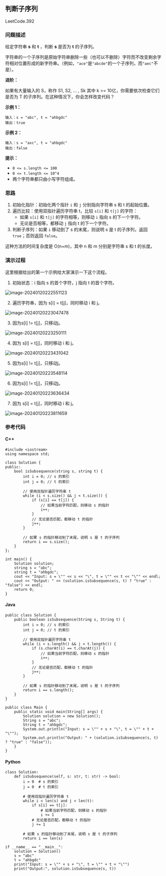 ## 判断子序列

LeetCode.392

### 问题描述

给定字符串 **s** 和 **t** ，判断 **s** 是否为 **t** 的子序列。

字符串的一个子序列是原始字符串删除一些（也可以不删除）字符而不改变剩余字符相对位置形成的新字符串。（例如，`"ace"`是`"abcde"`的一个子序列，而`"aec"`不是）。

**进阶：**

如果有大量输入的 S，称作 S1, S2, ... , Sk 其中 k >= 10亿，你需要依次检查它们是否为 T 的子序列。在这种情况下，你会怎样改变代码？

**示例 1：**

```
输入：s = "abc", t = "ahbgdc"
输出：true
```

**示例 2：**

```
输入：s = "axc", t = "ahbgdc"
输出：false
```

 **提示：**

- `0 <= s.length <= 100`
- `0 <= t.length <= 10^4`
- 两个字符串都只由小写字符组成。

### 思路

1. 初始化指针：初始化两个指针 `i` 和 `j` 分别指向字符串 s 和 t 的起始位置。
2. 遍历比较：使用双指针遍历字符串 t，比较 `s[i]` 和 `t[j]` 的字符：
   - 如果 `s[i]` 和 `t[j]` 的字符相等，则移动 `i` 指向 s 的下一个字符。
   - 无论是否相等，都移动 `j` 指向 t 的下一个字符。
3. 判断子序列：如果 `i` 移动到了 s 的末尾，则说明 s 是 t 的子序列，返回 `true`；否则返回 `false`。

这种方法的时间复杂度是 O(n+m)，其中 n 和 m 分别是字符串 s 和 t 的长度。

### 演示过程

这里根据给出的第一个示例给大家演示一下这个流程。

1. 初始状态：i 指向 s 的首个字符，j 指向 t 的首个字符。

![image-20240120222551123](https://raw.githubusercontent.com/aqjsp/Pictures/main/202401210006977.png)

2. 遍历字符串，因为 s[i] = t[j]，同时移动 i 和 j。

![image-20240120223047478](https://raw.githubusercontent.com/aqjsp/Pictures/main/202401210006642.png)

3. 因为s[i] != t[j]，只移动j。

![image-20240120223250111](https://raw.githubusercontent.com/aqjsp/Pictures/main/202401210006118.png)

4. 因为 s[i] = t[j]，同时移动 i 和 j。

![image-20240120223431042](https://raw.githubusercontent.com/aqjsp/Pictures/main/202401210006935.png)

5. 因为s[i] != t[j]，只移动j。

![image-20240120223548114](https://raw.githubusercontent.com/aqjsp/Pictures/main/202401210006906.png)

6. 因为s[i] != t[j]，只移动j。

![image-20240120223636434](https://raw.githubusercontent.com/aqjsp/Pictures/main/202401210006653.png)

7. 因为 s[i] = t[j]，同时移动 i 和 j。

![image-20240120223811659](https://raw.githubusercontent.com/aqjsp/Pictures/main/202401210006078.png)

### 参考代码

#### C++

```
#include <iostream>
using namespace std;

class Solution {
public:
    bool isSubsequence(string s, string t) {
        int i = 0; // s 的索引
        int j = 0; // t 的索引

        // 使用双指针遍历字符串 t
        while (i < s.size() && j < t.size()) {
            if (s[i] == t[j]) {
                // 如果当前字符匹配，则移动 s 的指针
                i++;
            }
            // 无论是否匹配，都移动 t 的指针
            j++;
        }

        // 如果 s 的指针移动到了末尾，说明 s 是 t 的子序列
        return i == s.size();
    }
};

int main() {
    Solution solution;
    string s = "abc";
    string t = "ahbgdc";
    cout << "Input: s = \"" << s << "\", t = \"" << t << "\"" << endl;
    cout << "Output: " << (solution.isSubsequence(s, t) ? "true" : "false") << endl;
    return 0;
}
```

#### Java

```
public class Solution {
    public boolean isSubsequence(String s, String t) {
        int i = 0; // s 的索引
        int j = 0; // t 的索引

        // 使用双指针遍历字符串 t
        while (i < s.length() && j < t.length()) {
            if (s.charAt(i) == t.charAt(j)) {
                // 如果当前字符匹配，则移动 s 的指针
                i++;
            }
            // 无论是否匹配，都移动 t 的指针
            j++;
        }

        // 如果 s 的指针移动到了末尾，说明 s 是 t 的子序列
        return i == s.length();
    }
}

public class Main {
    public static void main(String[] args) {
        Solution solution = new Solution();
        String s = "abc";
        String t = "ahbgdc";
        System.out.println("Input: s = \"" + s + "\", t = \"" + t + "\"");
        System.out.println("Output: " + (solution.isSubsequence(s, t) ? "true" : "false"));
    }
}
```

#### Python

```
class Solution:
    def isSubsequence(self, s: str, t: str) -> bool:
        i = 0  # s 的索引
        j = 0  # t 的索引

        # 使用双指针遍历字符串 t
        while i < len(s) and j < len(t):
            if s[i] == t[j]:
                # 如果当前字符匹配，则移动 s 的指针
                i += 1
            # 无论是否匹配，都移动 t 的指针
            j += 1

        # 如果 s 的指针移动到了末尾，说明 s 是 t 的子序列
        return i == len(s)

if __name__ == "__main__":
    solution = Solution()
    s = "abc"
    t = "ahbgdc"
    print("Input: s = \"" + s + "\", t = \"" + t + "\"")
    print("Output:", solution.isSubsequence(s, t))
```


